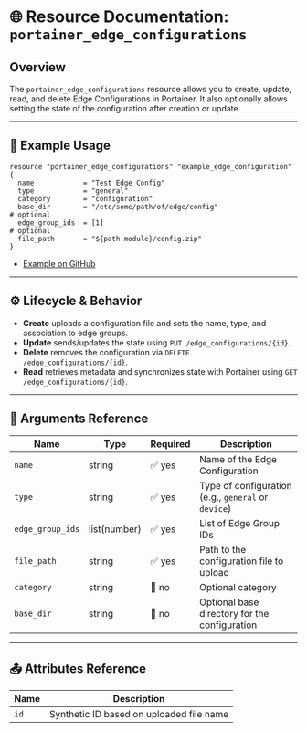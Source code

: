 # 🌐 **Resource Documentation: `portainer_edge_configurations`**

## Overview
The `portainer_edge_configurations` resource allows you to create, update, read, and delete Edge Configurations in Portainer.
It also optionally allows setting the state of the configuration after creation or update.

---

## 📘 Example Usage

```hcl
resource "portainer_edge_configurations" "example_edge_configuration" {
  name            = "Test Edge Config"
  type            = "general"
  category        = "configuration"
  base_dir        = "/etc/some/path/of/edge/config"                        # optional
  edge_group_ids  = [1]                                                    # optional
  file_path       = "${path.module}/config.zip"
}
```
- [Example on GitHub](https://github.com/portainer/terraform-provider-portainer/tree/main/examples/edge_configurations)

---

## ⚙️ Lifecycle & Behavior
- **Create** uploads a configuration file and sets the name, type, and association to edge groups.
- **Update** sends/updates the state using `PUT /edge_configurations/{id}`.
- **Delete** removes the configuration via `DELETE /edge_configurations/{id}`.
- **Read** retrieves metadata and synchronizes state with Portainer using `GET /edge_configurations/{id}`.

---

## 🧾 Arguments Reference

| Name             | Type   | Required | Description                                                             |
|------------------|--------|----------|-------------------------------------------------------------------------|
| `name`           | string | ✅ yes   | Name of the Edge Configuration                                          |
| `type`           | string | ✅ yes   | Type of configuration (e.g., `general` or `device`)                     |
| `edge_group_ids` | list(number) | ✅ yes | List of Edge Group IDs                                              |
| `file_path`      | string | ✅ yes   | Path to the configuration file to upload                                |
| `category`       | string | 🚫 no    | Optional category                                                       |
| `base_dir`       | string | 🚫 no    | Optional base directory for the configuration                           |

---

## 📤 Attributes Reference

| Name | Description                             |
|------|-----------------------------------------|
| `id` | Synthetic ID based on uploaded file name |
